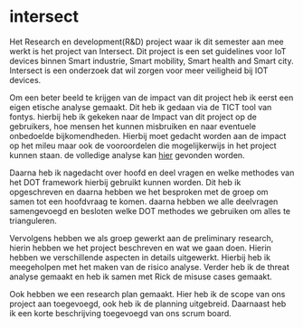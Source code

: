 # intersect

Het Research en development(R&D) project waar ik dit semester aan mee werkt is het project van Intersect. Dit project is een set guidelines voor IoT devices binnen Smart industrie, Smart mobility, Smart health and Smart city. Intersect is een onderzoek dat wil zorgen voor meer veiligheid bij IOT devices.

Om een beter beeld te krijgen van de impact van dit project heb ik eerst een eigen etische analyse gemaakt. Dit heb ik gedaan via de TICT tool van fontys. hierbij heb ik gekeken naar de Impact van dit project op de gebruikers, hoe mensen het kunnen misbruiken en naar eventuele onbedoelde bijkomendheden. Hierbij moet gedacht worden aan de impact op het mileu maar ook de vooroordelen die mogelijkerwijs in het project kunnen staan. de volledige analyse kan [hier](../TICT_Intersect.pdf) gevonden worden.

Daarna heb ik nagedacht over hoofd en deel vragen en welke methodes van het DOT framework hierbij gebruikt kunnen worden. Dit heb ik opgeschreven en daarna hebben we het besproken met de groep om samen tot een hoofdvraag te komen. daarna hebben we alle deelvragen samengevoegd en besloten welke DOT methodes we gebruiken om alles te trianguleren.

Vervolgens hebben we als groep gewerkt aan de preliminary research, hierin hebben we het project beschreven en wat we gaan doen. Hierin hebben we verschillende aspecten in details uitgewerkt. Hierbij heb ik meegeholpen met het maken van de risico analyse. Verder heb ik de threat analyse gemaakt en heb ik samen met Rick de misuse cases gemaakt.

Ook hebben we een research plan gemaakt. Hier heb ik de scope van ons project aan toegevoegd, ook heb ik de planning uitgebreid. Daarnaast heb ik een korte beschrijving toegevoegd van ons scrum board.
